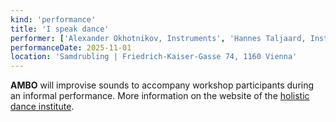 ```yaml
---
kind: 'performance'
title: 'I speak dance'
performer: ['Alexander Okhotnikov, Instruments', 'Hannes Taljaard, Instruments']
performanceDate: 2025-11-01
location: 'Samdrubling | Friedrich-Kaiser-Gasse 74, 1160 Vienna'
---
```

<b>AMBO</b> will improvise sounds to accompany workshop participants during an informal performance. More information on the website of the <a href="https://www.holistic-dance.at/" target="_blank">holistic dance institute</a>.